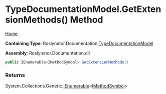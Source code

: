 <a name="_top"></a>

# TypeDocumentationModel\.GetExtensionMethods\(\) Method

[Home](../../../../README.md#_top)

**Containing Type**: Roslynator\.Documentation\.[TypeDocumentationModel](../README.md#_top)

**Assembly**: Roslynator\.Documentation\.dll

```csharp
public IEnumerable<IMethodSymbol> GetExtensionMethods()
```

### Returns

System\.Collections\.Generic\.[IEnumerable](https://docs.microsoft.com/en-us/dotnet/api/system.collections.generic.ienumerable-1)\<[IMethodSymbol](https://docs.microsoft.com/en-us/dotnet/api/microsoft.codeanalysis.imethodsymbol)>

